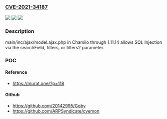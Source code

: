 ### [CVE-2021-34187](https://cve.mitre.org/cgi-bin/cvename.cgi?name=CVE-2021-34187)
![](https://img.shields.io/static/v1?label=Product&message=n%2Fa&color=blue)
![](https://img.shields.io/static/v1?label=Version&message=n%2Fa&color=blue)
![](https://img.shields.io/static/v1?label=Vulnerability&message=n%2Fa&color=brighgreen)

### Description

main/inc/ajax/model.ajax.php in Chamilo through 1.11.14 allows SQL Injection via the searchField, filters, or filters2 parameter.

### POC

#### Reference
- https://murat.one/?p=118

#### Github
- https://github.com/20142995/Goby
- https://github.com/ARPSyndicate/cvemon

